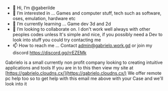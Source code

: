 - 👋 Hi, I’m @gaberilde
- 👀 I’m interested in ... Games and computer stuff, tech such as software, oses, emulation, hardware etc
- 🌱 I’m currently learning ... Game dev 3d and 2d
- 💞️ I’m looking to collaborate on. I don't work well always with other peoples codes unless
It's simple and nice, if you possibly need a Dev to look into stuff you could try contacting me
- 📫 How to reach me ... Contact admin@gabrielo.work.gd or join my discord https://discord.gg/rrEZEMk

Gabrielo is a small currently non profit company looking to creating intuitive applications and tools
If you are in to this then view my site at [https://gabrielo.cloudns.cx/](https://gabrielo.cloudns.cx/)
We offer remote pc help too so to get help with this email me above with your Case and we'll look into it
